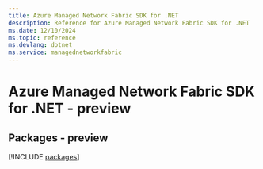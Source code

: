 ```yaml
---
title: Azure Managed Network Fabric SDK for .NET
description: Reference for Azure Managed Network Fabric SDK for .NET
ms.date: 12/10/2024
ms.topic: reference
ms.devlang: dotnet
ms.service: managednetworkfabric
---
```

# Azure Managed Network Fabric SDK for .NET - preview
## Packages - preview
[!INCLUDE [packages](managed-network-fabric-index.md)]